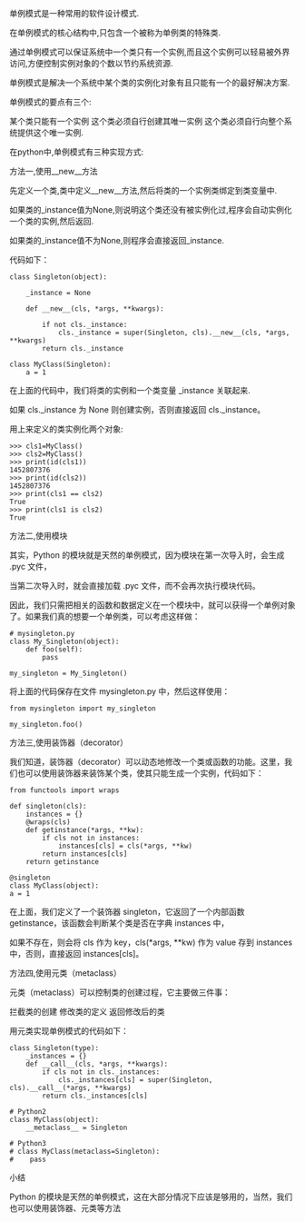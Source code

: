 单例模式是一种常用的软件设计模式.

在单例模式的核心结构中,只包含一个被称为单例类的特殊类.

通过单例模式可以保证系统中一个类只有一个实例,而且这个实例可以轻易被外界访问,方便控制实例对象的个数以节约系统资源.

单例模式是解决一个系统中某个类的实例化对象有且只能有一个的最好解决方案.

单例模式的要点有三个:

某个类只能有一个实例
这个类必须自行创建其唯一实例
这个类必须自行向整个系统提供这个唯一实例.

在python中,单例模式有三种实现方式:

方法一,使用__new__方法 

先定义一个类,类中定义__new__方法,然后将类的一个实例类绑定到类变量中.

如果类的_instance值为None,则说明这个类还没有被实例化过,程序会自动实例化一个类的实例,然后返回.

如果类的_instance值不为None,则程序会直接返回_instance.

代码如下：

    class Singleton(object):
    
        _instance = None
        
        def __new__(cls, *args, **kwargs):
        
            if not cls._instance:
                cls._instance = super(Singleton, cls).__new__(cls, *args, **kwargs)  
            return cls._instance  
     
    class MyClass(Singleton):  
        a = 1

在上面的代码中，我们将类的实例和一个类变量 _instance 关联起来.

如果 cls._instance 为 None 则创建实例，否则直接返回 cls._instance。

用上来定义的类实例化两个对象:

    >>> cls1=MyClass()
    >>> cls2=MyClass()
    >>> print(id(cls1))
    1452807376
    >>> print(id(cls2))
    1452807376
    >>> print(cls1 == cls2)
    True
    >>> print(cls1 is cls2)
    True

    
方法二,使用模块

其实，Python 的模块就是天然的单例模式，因为模块在第一次导入时，会生成 .pyc 文件，

当第二次导入时，就会直接加载 .pyc 文件，而不会再次执行模块代码。

因此，我们只需把相关的函数和数据定义在一个模块中，就可以获得一个单例对象了。如果我们真的想要一个单例类，可以考虑这样做：

    # mysingleton.py
    class My_Singleton(object):
        def foo(self):
            pass
     
    my_singleton = My_Singleton()

将上面的代码保存在文件 mysingleton.py 中，然后这样使用：

    from mysingleton import my_singleton
     
    my_singleton.foo()
    
方法三,使用装饰器（decorator）

我们知道，装饰器（decorator）可以动态地修改一个类或函数的功能。这里，我们也可以使用装饰器来装饰某个类，使其只能生成一个实例，代码如下：

    from functools import wraps
     
    def singleton(cls):
        instances = {}
        @wraps(cls)
        def getinstance(*args, **kw):
            if cls not in instances:
                instances[cls] = cls(*args, **kw)
            return instances[cls]
        return getinstance
     
    @singleton
    class MyClass(object):
    a = 1

在上面，我们定义了一个装饰器 singleton，它返回了一个内部函数 getinstance，该函数会判断某个类是否在字典 instances 中，

如果不存在，则会将 cls 作为 key，cls(*args, **kw) 作为 value 存到 instances 中，否则，直接返回 instances[cls]。

方法四,使用元类（metaclass）

元类（metaclass）可以控制类的创建过程，它主要做三件事：

拦截类的创建
修改类的定义
返回修改后的类

用元类实现单例模式的代码如下：

    class Singleton(type):
        _instances = {}
        def __call__(cls, *args, **kwargs):
            if cls not in cls._instances:
                cls._instances[cls] = super(Singleton, cls).__call__(*args, **kwargs)
            return cls._instances[cls]
     
    # Python2
    class MyClass(object):
        __metaclass__ = Singleton
     
    # Python3
    # class MyClass(metaclass=Singleton):
    #    pass

小结

Python 的模块是天然的单例模式，这在大部分情况下应该是够用的，当然，我们也可以使用装饰器、元类等方法